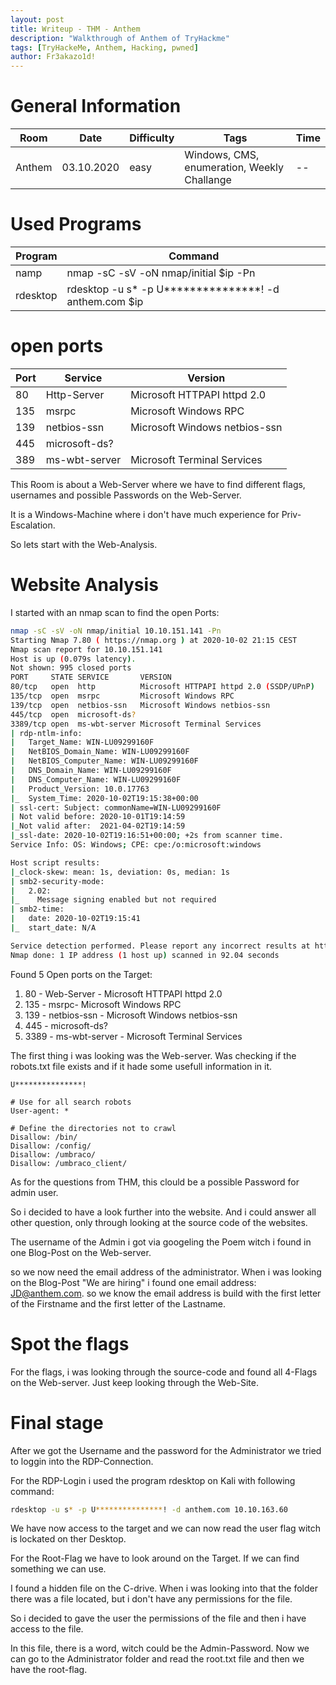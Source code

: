 ```yaml
---
layout: post
title: Writeup - THM - Anthem
description: "Walkthrough of Anthem of TryHackme"
tags: [TryHackeMe, Anthem, Hacking, pwned]
author: Fr3akazo1d!
---
```


# General Information

| Room        | Date        | Difficulty | Tags                                   | Time     |
| ----------- | ----------- | ---------- | -------------------------------------- | -------- |
| Anthem      | 03.10.2020  | easy       | Windows, CMS, enumeration, Weekly Challange | -- |

# Used Programs

| Program  | Command |
| --------- | -------- |
| namp     | nmap -sC -sV -oN nmap/initial $ip -Pn|
| rdesktop | rdesktop -u s* -p U***************! -d anthem.com $ip |

# open ports

| Port | Service     | Version             |
| ---- | ----------- | ------------------- |
| 80   | Http-Server  | Microsoft HTTPAPI httpd 2.0        |
| 135   | msrpc         | Microsoft Windows RPC       |
| 139   | netbios-ssn | Microsoft Windows netbios-ssn |
| 445 |  microsoft-ds? | |
| 389 | ms-wbt-server | Microsoft Terminal Services |

This Room is about a Web-Server where we have to find different flags, usernames and possible Passwords on the Web-Server. 

It is a Windows-Machine where i don't have much experience for Priv-Escalation.  

So lets start with the Web-Analysis.

# Website Analysis

I started with an nmap scan to find the open Ports:
```sh
nmap -sC -sV -oN nmap/initial 10.10.151.141 -Pn
Starting Nmap 7.80 ( https://nmap.org ) at 2020-10-02 21:15 CEST
Nmap scan report for 10.10.151.141
Host is up (0.079s latency).
Not shown: 995 closed ports
PORT     STATE SERVICE       VERSION
80/tcp   open  http          Microsoft HTTPAPI httpd 2.0 (SSDP/UPnP)
135/tcp  open  msrpc         Microsoft Windows RPC
139/tcp  open  netbios-ssn   Microsoft Windows netbios-ssn
445/tcp  open  microsoft-ds?
3389/tcp open  ms-wbt-server Microsoft Terminal Services
| rdp-ntlm-info: 
|   Target_Name: WIN-LU09299160F
|   NetBIOS_Domain_Name: WIN-LU09299160F
|   NetBIOS_Computer_Name: WIN-LU09299160F
|   DNS_Domain_Name: WIN-LU09299160F
|   DNS_Computer_Name: WIN-LU09299160F
|   Product_Version: 10.0.17763
|_  System_Time: 2020-10-02T19:15:38+00:00
| ssl-cert: Subject: commonName=WIN-LU09299160F
| Not valid before: 2020-10-01T19:14:59
|_Not valid after:  2021-04-02T19:14:59
|_ssl-date: 2020-10-02T19:16:51+00:00; +2s from scanner time.
Service Info: OS: Windows; CPE: cpe:/o:microsoft:windows

Host script results:
|_clock-skew: mean: 1s, deviation: 0s, median: 1s
| smb2-security-mode: 
|   2.02: 
|_    Message signing enabled but not required
| smb2-time: 
|   date: 2020-10-02T19:15:41
|_  start_date: N/A

Service detection performed. Please report any incorrect results at https://nmap.org/submit/ .
Nmap done: 1 IP address (1 host up) scanned in 92.04 seconds
```

Found 5 Open ports on the Target: 

1. 80 - Web-Server - Microsoft HTTPAPI httpd 2.0
2. 135 - msrpc- Microsoft Windows RPC
3. 139 - netbios-ssn - Microsoft Windows netbios-ssn
4. 445 - microsoft-ds?
5. 3389 - ms-wbt-server - Microsoft Terminal Services

The first thing i was looking was the Web-server. Was checking if the robots.txt file exists and if it hade some usefull information in it. 

```
U***************!

# Use for all search robots
User-agent: *

# Define the directories not to crawl
Disallow: /bin/
Disallow: /config/
Disallow: /umbraco/
Disallow: /umbraco_client/
```

As for the questions from THM, this clould be a possible Password for admin user.

So i decided to have a look further into the website. And i could answer all other question, only through looking at the source code of the websites. 

The username of the Admin i got via googeling the Poem witch i found in one Blog-Post on the Web-server. 

so we now need the email address of the administrator. When i was looking on the Blog-Post "We are hiring" i found one email address: JD@anthem.com. so we know the email address is build with the first letter of the Firstname and the first letter of the Lastname. 

# Spot the flags

For the flags, i was looking through the source-code and found all 4-Flags on the Web-server. Just keep looking through the Web-Site.

# Final stage

After we got the Username and the password for the Administrator we tried to loggin into the RDP-Connection. 

For the RDP-Login i used the program rdesktop on Kali with following command: 

```sh
rdesktop -u s* -p U***************! -d anthem.com 10.10.163.60
```

We have now access to the target and we can now read the user flag witch is lockated on ther Desktop. 

For the Root-Flag we have to look around on the Target. If we can find something we can use. 

I found a hidden file on the C-drive. When i was looking into that the folder there was a file located, but i don't have any permissions for the file. 

So i decided to gave the user the permissions of the file and then i have access to the file.

In this file, there is a word, witch could be the Admin-Password. 
Now we can go to the Administrator folder and read the root.txt file and then we have the root-flag.
